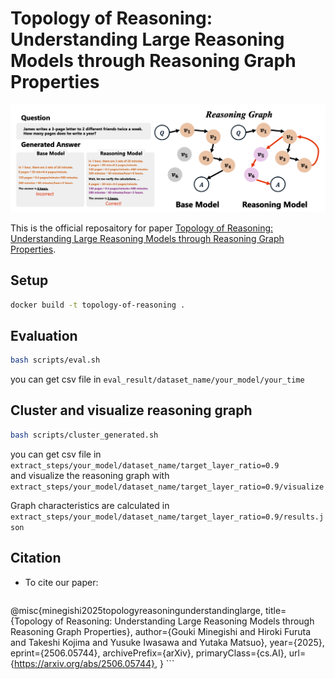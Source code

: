 # Topology of Reasoning: Understanding Large Reasoning Models through Reasoning Graph Properties

![overview](img/overview.png)

This is the official reposaitory for paper [Topology of Reasoning: Understanding Large Reasoning Models through Reasoning Graph Properties](https://arxiv.org/abs/2506.05744).

## Setup

```bash
docker build -t topology-of-reasoning .
```

## Evaluation

```bash
bash scripts/eval.sh
```
you can get csv file in `eval_result/dataset_name/your_model/your_time`

## Cluster and visualize reasoning graph

```bash
bash scripts/cluster_generated.sh
```
you can get csv file in `extract_steps/your_model/dataset_name/target_layer_ratio=0.9`  
and visualize the reasoning graph with `extract_steps/your_model/dataset_name/target_layer_ratio=0.9/visualize`

Graph characteristics are calculated in `extract_steps/your_model/dataset_name/target_layer_ratio=0.9/results.json`

## Citation

* To cite our paper:
    ```
@misc{minegishi2025topologyreasoningunderstandinglarge,
      title={Topology of Reasoning: Understanding Large Reasoning Models through Reasoning Graph Properties}, 
      author={Gouki Minegishi and Hiroki Furuta and Takeshi Kojima and Yusuke Iwasawa and Yutaka Matsuo},
      year={2025},
      eprint={2506.05744},
      archivePrefix={arXiv},
      primaryClass={cs.AI},
      url={https://arxiv.org/abs/2506.05744}, 
}
    ```